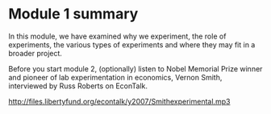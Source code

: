 # Module 1 summary

In this module, we have examined why we experiment, the role of experiments, the various types of experiments and where they may fit in a broader project.

Before you start module 2, (optionally) listen to Nobel Memorial Prize winner and pioneer of lab experimentation in economics, Vernon Smith, interviewed by Russ Roberts on EconTalk.

http://files.libertyfund.org/econtalk/y2007/Smithexperimental.mp3